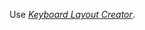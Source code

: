 Use [_Keyboard Layout Creator_](https://www.microsoft.com/en-us/download/confirmation.aspx?id=102134).
